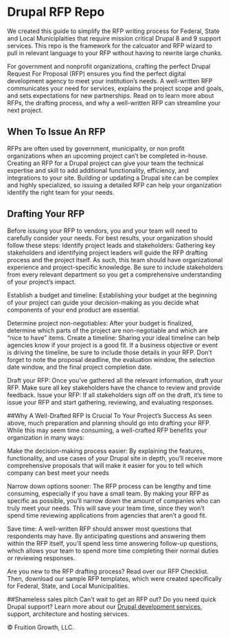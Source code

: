 # Drupal RFP Repo
We created this guide to simplify the RFP writing process for Federal, State and Local Municiplaities that require mission critical Drupal 8 and 9 support services. This repo is the framework for the calcuator and RFP wizard to pull in relevant language to your RFP without having to rewrite large chunks.

For government and nonprofit organizations, crafting the perfect Drupal Request For Proposal (RFP) ensures you find the perfect digital development agency to meet your institution’s needs. A well-written RFP communicates your need for services, explains the project scope and goals, and sets expectations for new partnerships. Read on to learn more about RFPs, the drafting process, and why a well-written RFP can streamline your next project. 

## When To Issue An RFP 
RFPs are often used by government, municipality, or non profit organizations when an upcoming project can’t be completed in-house. Creating an RFP for a Drupal project can give your team the technical expertise and skill to add additional functionality, efficiency, and integrations to your site. Building or updating a Drupal site can be complex and highly specialized, so issuing a detailed RFP can help your organization identify the right team for your needs. 

## Drafting Your RFP 
Before issuing your RFP to vendors, you and your team will need to carefully consider your needs. For best results, your organization should follow these steps: 
Identify project leads and stakeholders: Gathering key stakeholders and identifying project leaders will guide the RFP drafting process and the project itself. As such, this team should have organizational experience and project-specific knowledge. Be sure to include stakeholders from every relevant department so you get a comprehensive understanding of your project’s impact.  

Establish a budget and timeline: Establishing your budget at the beginning of your project can guide your decision-making as you decide what components of your end product are essential. 

Determine project non-negotiables: After your budget is finalized, determine which parts of the project are non-negotiable and which are “nice to have” items. 
Create a timeline: Sharing your ideal timeline can help agencies know if your project is a good fit. If a business objective or event is driving the timeline, be sure to include those details in your RFP. Don’t forget to note the proposal deadline, the evaluation window, the selection date window, and the final project completion date. 

Draft your RFP: Once you’ve gathered all the relevant information, draft your RFP. Make sure all key stakeholders have the chance to review and provide feedback.
Issue your RFP: If all stakeholders sign off on the draft, it’s time to issue your RFP and start gathering, reviewing, and evaluating responses. 

##Why A Well-Drafted RFP Is Crucial To Your Project’s Success 
As seen above, much preparation and planning should go into drafting your RFP. While this may seem time consuming, a well-crafted RFP benefits your organization in many ways: 

Make the decision-making process easier: By explaining the features, functionality, and use cases of your Drupal site in depth, you’ll receive more comprehensive proposals that will make it easier for you to tell which company can best meet your needs 

Narrow down options sooner: The RFP process can be lengthy and time consuming, especially if you have a small team. By making your RFP as specific as possible, you’ll narrow down the amount of companies who can truly meet your needs. This will save your team time, since they won’t spend time reviewing applications from agencies that aren’t a good fit. 

Save time: A well-written RFP should answer most questions that respondents may have. By anticipating questions and answering them within the RFP itself, you’ll spend less time answering follow-up questions, which allows your team to spend more time completing their normal duties or reviewing responses. 

Are you new to the RFP drafting process? Read over our RFP Checklist. Then, download our sample RFP templates, which were created specifically for Federal, State, and Local Municipalities.  

##Shameless sales pitch
Can't wait to get an RFP out? Do you need quick Drupal support? Learn more about our [Drupal development services](https://fruition.net/service/drupal/), support, architecture and hosting services. 

© Fruition Growth, LLC.








